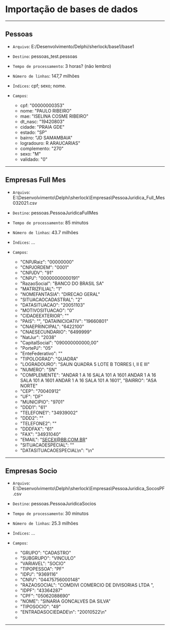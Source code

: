 # Importação de bases de dados

------------------

## Pessoas

- `Arquivo`: E:/Desenvolvimento/Delphi/sherlock/base1/base1

- `Destino`: pessoas_test.pessoas

- `Tempo de processamento`: 3 horas? (não lembro)

- `Número de linhas`: 147,7 milhões

- `Índices`: cpf; sexo; nome.

- `Campos`: 

  - cpf: "00000000353"
  - nome: "PAULO RIBEIRO"
  - mae: "ISELINA COSME RIBEIRO"
  - dt_nasc: "19420803"
  - cidade: "PRAIA GDE"
  - estado: "SP"
  - bairro: "JD SAMAMBAIA"
  - logradouro: R ARAUCARIAS"
  - complemento: "270"
  - sexo: "M"
  - validado: "0"

---------------------------------------

## Empresas Full Mes

- `Arquivo`: E:\Desenvolvimento\Delphi\sherlock\Empresas\PessoaJuridica_Full_Mes032021.csv

- `Destino`: pessoas.PessoaJuridicaFullMes

- `Tempo de processamento`: 85 minutos

- `Número de linhas`: 43.7 milhões

- `Índices`: ...

- `Campos`: 

    - "CNPJRaiz": "00000000"
    - "CNPJORDEM": "0001"
    - "CNPJDV": "91"
    - "CNPJ": "00000000000191"
    - "RazaoSocial": "BANCO DO BRASIL SA"
    - "MATRIZFILIAL": "1"
    - "NOMEFANTASIA": "DIRECAO GERAL"
    - "SITUACAOCADASTRAL": "2"
    - "DATASITUACAO": "20051103"
    - "MOTIVOSITUACAO": "0"
    - "CIDADEEXTERIOR": ""
    - "PAIS": "",  "DATAINICIOATIV": "19660801"
    - "CNAEPRINCIPAL": "6422100"
    - "CNAESECUNDARIO": "6499999"
    - "NatJur": "2038"
    - "CapitalSocial": "090000000000,00"
    - "PortePJ": "05"
    - "EnteFederativo": ""
    - "TIPOLOGRAD": "QUADRA"
    - "LOGRADOURO": "SAUN QUADRA 5 LOTE B TORRES I, II E III"
    - "NUMERO": "SN"
    - "COMPLEMENTE": "ANDAR 1 A 16              SALA  101 A 1601          ANDAR 1 A 16              SALA  101 A 1601          ANDAR 1 A 16              SALA  101 A 1601",  "BAIRRO": "ASA NORTE"
    - "CEP": "70040912"
    - "UF": "DF"
    - "MUNICIPIO": "9701"
    - "DDD1": "61"
    - "TELEFONE1": "34939002"
    - "DDD2": ""
    - "TELEFONE2": ""
    - "DDDFAX": "61"
    - "FAX": "34931040"
    - "EMAIL": "SECEX@BB.COM.BR"
    - "SITUACAOESPECIAL": ""
    - "DATASITUACAOESPECIAL\n": "\n"

---------------------------------------

## Empresas Socio

- `Arquivo`: E:\Desenvolvimento\Delphi\sherlock\Empresas\PessoaJuridica_SocosPF.csv

- `Destino`: pessoas.PessoaJuridicaSocios

- `Tempo de processamento`: 30 minutos

- `Número de linhas`: 25.3 milhões

- `Índices`: ...

- `Campos`: 

  - "GRUPO": "CADASTRO"
  - "SUBGRUPO": "VINCULO"
  - "VARIAVEL": "SOCIO"
  - "TIPOPESSOA": "PF"
  - "IDPJ": "9369116"
  - "CNPJ": "04475756000148"
  - "RAZAOSOCIAL": "COMDIVI COMERCIO DE DIVISORIAS LTDA                                                                                                                   ",
  - "IDPF": "43364287"
  - "CPF": "05062088690"
  - "NOME": "SINARIA GONCALVES DA SILVA"
  - "TIPOSOCIO": "49"
  - "ENTRADASOCIEDADE\n": "20010522\n"
  - 
---------------------------------------
